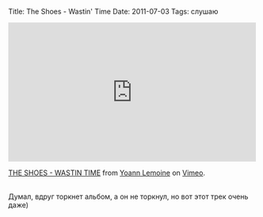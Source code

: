 Title: The Shoes - Wastin' Time
Date: 2011-07-03
Tags: слушаю

<div class="text"><iframe src="http://player.vimeo.com/video/25138526?title=0&amp;byline=0&amp;portrait=0&amp;color=ffffff" width="500" height="281" frameborder="0"></iframe><p><a href="http://vimeo.com/25138526">THE SHOES - WASTIN TIME</a> from <a href="http://vimeo.com/yoannlemoine">Yoann Lemoine</a> on <a href="http://vimeo.com">Vimeo</a>.</p><br />
Думал, вдруг торкнет альбом, а он не торкнул, но вот этот трек очень даже)</div>